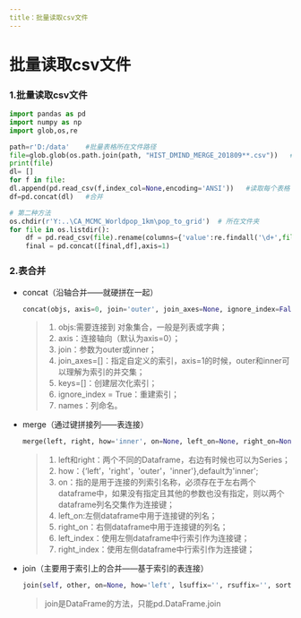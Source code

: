 ```yaml
---
title：批量读取csv文件
---
```

# 批量读取csv文件
### 1.批量读取csv文件

```python
import pandas as pd
import numpy as np
import glob,os,re

path=r'D:/data'    #批量表格所在文件路径
file=glob.glob(os.path.join(path, "HIST_DMIND_MERGE_201809**.csv"))   #每一个表格相同名称部分
print(file)
dl= []
for f in file:
dl.append(pd.read_csv(f,index_col=None,encoding='ANSI'))   #读取每个表格
df=pd.concat(dl)   #合并

# 第二种方法
os.chdir(r'Y:..\CA_MCMC_Worldpop_1km\pop_to_grid')  # 所在文件夹
for file in os.listdir():
    df = pd.read_csv(file).rename(columns={'value':re.findall('\d+',file)[0]}).set_index('id')
    final = pd.concat([final,df],axis=1)
```

### 2.表合并

* concat（沿轴合并——就硬拼在一起）

  ```python 
  concat(objs, axis=0, join='outer', join_axes=None, ignore_index=False, keys=None, levels=None, names=None, verify_integrity=False, sort=None, copy=True)
  
  ```

  > 1. objs:需要连接到 对象集合，一般是列表或字典；
  > 2. axis：连接轴向（默认为axis=0）；
  > 3. join：参数为outer或inner；
  > 4. join_axes=[]：指定自定义的索引，axis=1的时候，outer和inner可以理解为索引的并交集；
  > 5. keys=[]：创建层次化索引；
  > 6. ignore_index = True：重建索引；
  > 7. names：列命名。

* merge（通过键拼接列——表连接）

  ```python
  merge(left, right, how='inner', on=None, left_on=None, right_on=None, left_index=False, right_index=False, sort=False, suffixes=('_x', '_y'), copy=True, indicator=False, validate=None)
  
  ```

  > 1. left和right：两个不同的Dataframe，右边有时候也可以为Series；
  > 2. how：{‘left’，'right'，'outer'，'inner'},default为'inner';
  > 3. on：指的是用于连接的列索引名称，必须存在于左右两个dataframe中，如果没有指定且其他的参数也没有指定，则以两个dataframe列名交集作为连接键；
  > 4. left_on:左侧dataframe中用于连接键的列名；
  > 5. right_on：右侧dataframe中用于连接键的列名；
  > 6. left_index：使用左侧dataframe中行索引作为连接键；
  > 7. right_index：使用左侧dataframe中行索引作为连接键；

* join（主要用于索引上的合并——基于索引的表连接）

  ```python
  join(self, other, on=None, how='left', lsuffix='', rsuffix='', sort=False)
  ```

  > join是DataFrame的方法，只能pd.DataFrame.join
